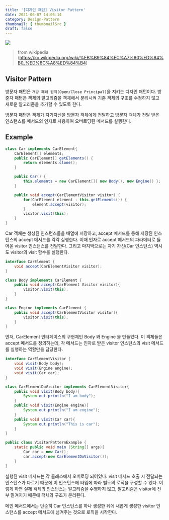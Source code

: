 ```yaml
---
title: '[디자인 패턴] Visitor Pattern'
date: 2021-06-07 14:05:14
category: Design-Pattern
thumbnail: { thumbnailSrc }
draft: false
---
```


![](https://upload.wikimedia.org/wikipedia/commons/0/00/W3sDesign_Visitor_Design_Pattern_UML.jpg)

> from wikipedia (https://ko.wikipedia.org/wiki/%EB%B9%84%EC%A7%80%ED%84%B0_%ED%8C%A8%ED%84%B4)

## Visitor Pattern

방문자 패턴은 `개방 폐쇄 원칙(Open/Close Principal)`을 지키는 디자인 패턴이다. 방준자 패턴은 객체의 알고리즘을 객체에서 분리시켜 기존 객체의 구조를 수정하지 않고 새로운 알고리즘을 추가할 수 있도록 한다.

방문자 패턴은 객체가 자기자신을 방문자 객체에게 전달하고 방문자 객체가 전달 받은 인스턴스를 메서드의 인자로 사용하여 오버로딩된 메서드를 실행한다.

## Example

```java
class Car implements CarElement{
    CarElement[] elements;
    public CarElement[] getElements() {
        return elements.clone();
    }

    public Car() {
        this.elements = new CarElement[]{ new Body(), new Engine() };
    }

    public void accept(CarElementVisitor visitor) {
        for(CarElement element : this.getElements()) {
            element.accept(visitor);
        }
        visitor.visit(this);
    }
}
```

Car 객체는 생성된 인스턴스들을 배열에 저장하고, accept 메서드를 통해 저장된 인스턴스의 accept 메서드를 각각 실행한다. 이때 인자로 accept 메서드의 파라메터로 들어온 visitor 인스턴스를 전달한다. 그리고 마지막으로는 자기 자신(Car 인스턴스) 역시도 visitor의 visit 함수를 실행한다.

```java
interface CarElement {
    void accept(CarElementVisitor visitor);
}

class Body implements CarElement {
    public void accept(CarElement Visitor visitor){
        visitor.visit(this);
    }
}

class Engine implements CarElement {
    public void accept(CarElementVisitor visitor){
        visitor.visit(this);
    }
}
```

먼저, CarElement 인터페이스의 구현체인 Body 와 Engine 을 만들었다. 이 객체들은 accept 메서드를 정의하는데, 각 메서드는 인자로 받은 visitor 인스턴스의 visit 메서드를 실행하는 역할만을 담당한다.

```java
interface CarElementVisitor {
    void visit(Body body);
    void visit(Engine engine);
    void visit(Car car);
}

class CarElementDoVisitor implements CarElementVisitor{
    public void visit(Body body){
        System.out.println("I am body");
    }
    public void visit(Engine engine){
        System.out.println("I am engine");
    }
    public void visit(Car car){
        System.out.println("This is car");
    }
}

public class VisitorPatternExample {
    static public void main (String[] args){
        Car car = new Car();
        car.accept(new CarElementDoVisitor());
    }
}
```

실행된 visit 메서드는 각 클래스에서 오버로딩 되어있다. visit 메서드 호출 시 전달되는 인스턴스가 다르기 때문에 이 인스턴스에 타입에 따라 별도의 로직을 구성할 수 있다.
이렇게 하면 실제 객체의 인스턴스는 알고리즘을 수행하지 않고, 알고리즘은 visitor에 전부 맡겨지기 때문에 객체와 구조가 분리된다.

메인 메서드에서는 단순히 Car 인스턴스를 하나 생성한 뒤에 새롭게 생성한 visitor 인스턴스를 accept 메서드에 넘겨주는 것으로 로직을 시작한다.

